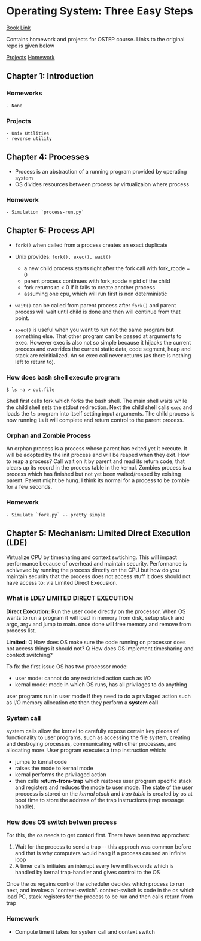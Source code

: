 # Operating System: Three Easy Steps
[Book Link](https://pages.cs.wisc.edu/~remzi/OSTEP/)

Contains homework and projects for OSTEP course. Links to the original repo is given below

[Projects](https://github.com/remzi-arpacidusseau/ostep-projects)
[Homework](https://github.com/remzi-arpacidusseau/ostep-projects)

## Chapter 1: Introduction
### Homeworks
    - None
### Projects
    - Unix Utilities
    - reverse utility

## Chapter 4: Processes
* Process is an abstraction of a running program provided by operating system
* OS divides resources between process by virtualizaion where process 

### Homework
    - Simulation `process-run.py`

## Chapter 5: Process API
* `fork()` when called from a process creates an exact duplicate
* Unix provides: `fork(), exec(), wait()`
    - a new child process starts right after the fork call with fork_rcode = 0
    - parent process continues with fork_rcode = pid of the child
    - fork returns rc < 0 if it fails to create another process
    - assuming one cpu, which will run first is non deterministic

* `wait()` can be called from parent process after `fork()` and parent process will wait until child is done and then will continue from that point.

* `exec()` is useful when you want to run not the same program but something else. That other program can be passed at arguments to exec. However exec is also not so simple because it hijacks the current process and overrides the current static data, code segment, heap and stack are reinitialized. An so exec call never returns (as there is nothing left to return to).

### How does bash shell execute program

`$ ls -a > out.file`

Shell first calls fork which forks the bash shell. The main shell waits while the child shell sets the stdout redirection. 
Next the child shell calls `exec`
and loads the `ls` program into itself setting input arguments. The child process is now running `ls` it will complete and return control to the parent process.

### Orphan and Zombie Process
An orphan process is a process whose parent has exited yet it execute. It will be adopted by the init process and will be reaped when they exit.
How to reap a process? Call wait on it by parent and read its return code, that clears up its record in the process table in the kernal.
Zombies process is a process which has finished but not yet been waited/reaped by exisitng parent. Parent might be hung. I think its normal for a process
to be zombie for a few seconds.

### Homework
    - Simulate `fork.py` -- pretty simple

## Chapter 5: Mechanism: Limited Direct Execution (LDE)
Virtualize CPU by timesharing and context swtiching. This will impact
performance because of overhead and maintain security. Performance is 
achiveved by running the process directly on the CPU but how do you maintain security that the process does not access stuff it does should not have access to: via Limited Direct Execusion.

### What is LDE? LIMITED DIRECT EXECUTION
**Direct Execution:**
Run the user code directly on the processor. When OS wants to run a program it will load in memory from disk, setup stack and argc, argv and jump to main. once done will free memory and remove from process list.

**Limited:**
Q How does OS make sure the code running on processor does not access things it should not?
Q How does OS implement timesharing and context switching?

To fix the first issue OS has two processor mode: 
- user mode: cannot do any restricted action such as I/O
- kernal mode: mode in which OS runs, has all privilages to do anything

user programs run in user mode if they need to do a privilaged action such
as I/O memory allocation etc then they perform a **system call**

### System call
system calls allow the kernel to carefully expose certain key pieces of functionality to user programs, such as accessing the file system, creating and destroying processes, communicating with other processes, and allocating more. User program executes a trap instruction which:
- jumps to kernal code
- raises the mode to kernal mode
- kernal performs the privilaged action 
- then calls **return-from-trap** which restores user program specific stack and registers and reduces the mode to user mode.
The state of the user proccess is stored on the *kernal stack* and *trap table* is created by os at boot time to store the address of the trap instructions (trap message handle).


### How does OS switch betwen process
For this, the os needs to get contorl first. There have been two approches:
1. Wait for the process to send a trap -- this approch was common before and that is why computers would hang if a process caused an infinite loop
2. A timer calls initiates an interupt every few milliseconds which is handled by kernal trap-handler and gives control to the OS

Once the os regains control the scheduler decides which process to run next, and invokes a "context-swtich". 
context-switch is code in the os which load PC, stack registers for the process to be run and then calls return from trap

### Homework
- Compute time it takes for system call and context switch
